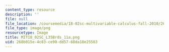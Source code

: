 ```yaml
---
content_type: resource
description: ''
file: null
file_location: /coursemedia/18-02sc-multivariable-calculus-fall-2010/268b015e4c83ce90dd5768da18e25563_MIT18_02SC_L35Brds_13a.png
file_type: image/png
resourcetype: Image
title: MIT18_02SC_L35Brds_11a.png
uid: 268b015e-4c83-ce90-dd57-68da18e25563
---
```

